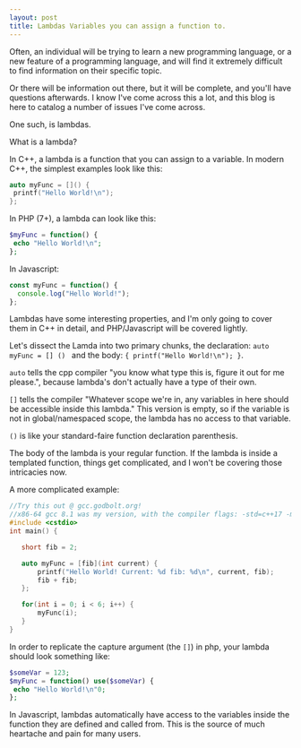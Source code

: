```yaml
---
layout: post
title: Lambdas Variables you can assign a function to.
---
```


Often, an individual will be trying to learn a new programming language, or a new feature of a programming language, and will find it extremely difficult to find information on their specific topic.

Or there will be information out there, but it will be complete, and you'll have questions afterwards. I know I've come across this a lot, and this blog is here to catalog a number of issues I've come across. 

One such, is lambdas.

What is a lambda?

In C++, a lambda is a function that you can assign to a variable. In modern C++, the simplest examples look like this: 

```Cpp
auto myFunc = []() {
 printf("Hello World!\n");
};
```

In PHP (7+), a lambda can look like this: 

```Php
$myFunc = function() {
 echo "Hello World!\n";
};
```

In Javascript: 
```Javascript
const myFunc = function() {
  console.log("Hello World!");
};
```

Lambdas have some interesting properties, and I'm only going to cover them in C++ in detail, and PHP/Javascript will be covered lightly.

Let's dissect the Lamda into two primary chunks, the declaration: `auto myFunc = [] () ` and the body: `{ printf("Hello World!\n"); }`.

`auto` tells the cpp compiler "you know what type this is, figure it out for me please.", because lambda's don't actually have a type of their own.

`[]` tells the compiler "Whatever scope we're in, any variables in here should be accessible inside this lambda." This version is empty, so if the variable is not in global/namespaced scope, the lambda has no
access to that variable.

`()` is like your standard-faire function declaration parenthesis.

The body of the lambda is your regular function. If the lambda is inside a templated function, things get complicated, and I won't be covering those intricacies now.

A more complicated example: 

```Cpp
//Try this out @ gcc.godbolt.org!
//x86-64 gcc 8.1 was my version, with the compiler flags: -std=c++17 -m32
#include <cstdio>
int main() { 

   short fib = 2;

   auto myFunc = [fib](int current) {
       printf("Hello World! Current: %d fib: %d\n", current, fib);
       fib + fib;
   };

   for(int i = 0; i < 6; i++) {
       myFunc(i);
   }
}
```

In order to replicate the capture argument (the `[]`) in php, your lambda should look something like: 

```Php
$someVar = 123;
$myFunc = function() use($someVar) {
 echo "Hello World!\n"0;
};
```

In Javascript, lambdas automatically have access to the variables inside the function they are defined and called from. This is the source of much heartache and pain for many users.
